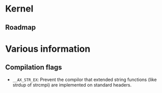 # Kernel




## Roadmap

 

# Various information

## Compilation flags

 - `__AX_STR_EX`: Prevent the compilor that extended string functions (like strdup of strcmpi) are implemented on standard headers.